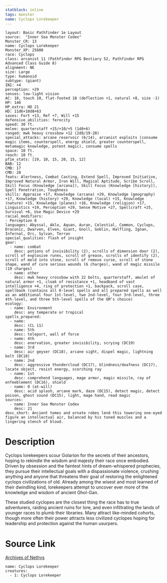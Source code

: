 ```yaml
---
statblock: inline
tags: monster
name: Cyclops Lorekeeper
---
```

```statblock
layout: Basic Pathfinder 1e Layout
source:  "Inner Sea Monster Codex"
Monster_CR: 13
name: Cyclops Lorekeeper
Monster_XP: 25600
race: Cyclops
class: arcanist 11 (Pathfinder RPG Bestiary 52, Pathfinder RPG Advanced Class Guide 8)
alignment: NE
size: Large
type: humanoid
subtype: (giant)
INI: +4
perception: +29
senses: low-light vision
AC: 18, touch 10, flat-footed 18 (deflection +1, natural +8, size -1)
HP: 146
HP_extra: HD 21
HD: 11d6+10d8+63
saves: Fort +13, Ref +7, Will +15
defensive_abilities: ferocity
speed: 30 ft.
melee: quarterstaff +15/+10/+5 (1d8+6)
ranged: mwk heavy crossbow +12 (2d8/19-20)
special_attacks: arcane reservoir (6/14), arcanist exploits (consume magic items, counterspell, energy shield, greater counterspell, metamagic knowledge, potent magic), consume spells
space: 10 ft.
reach: 10 ft.
pf1e_stats: [19, 10, 15, 20, 15, 12]
BAB: 12
CMB: 17
CMD: 28
feats: Alertness, Combat Casting, Extend Spell, Improved Initiative, Improved Natural Armor, Iron Will, Magical Aptitude, Scribe Scroll, Skill Focus (Knowledge [arcana]), Skill Focus (Knowledge [history]), Spell Penetration, Toughness
skills: Appraise +17, Knowledge (arcana) +29, Knowledge (geography) +17, Knowledge (history) +29, Knowledge (local) +15, Knowledge (nature) +15, Knowledge (planes) +16, Knowledge (religion) +17, Linguistics +19, Perception +29, Sense Motive +27, Spellcraft +25, Survival +6, Use Magic Device +29
racial_modifiers:
- Perception 8
languages: Abyssal, Aklo, Aquan, Auran, Celestial, Common, Cyclops, Draconic, Dwarven, Elven, Giant, Gnoll, Goblin, Halfling, Ignan, Infernal, Orc, Sylvan, Terran
special_qualities: flash of insight
gear:
  - name: combat
    desc: potions of invisibility (2), scrolls of dimension door (2), scroll of explosive runes, scroll of grease, scrolls of identify (2), scroll of meld into stone, scroll of remove curse, scroll of stone shape, wand of cure serious wounds (6 charges), wand of magic missile (19 charges)
  - name: other
    desc: mwk heavy crossbow with 22 bolts, quarterstaff, amulet of natural armor +1, cloak of resistance +1, headband of vast intelligence +4, ring of protection +1, backpack, scroll case, spellbook (contains all 0-level spells and all prepared spells as well as an additional four 1st-level, two 2nd-level, four 3rd-level, three 4th-level, and three 5th-level spells of the GM’s choice)
ecology:
  - name: Environment
    desc: any temperate or tropical
spells_prepared:
  - name:
    desc: (CL 11)
  - name: 5th
    desc: teleport, wall of force
  - name: 4th
    desc: enervation, greater invisibility, scrying (DC19)
  - name: 3rd
    desc: air geyser (DC18), arcane sight, dispel magic, lightning bolt (DC18)
  - name: 2nd
    desc: aggressive thundercloud (DC17), blindness/deafness (DC17), locate object, resist energy, scorching ray
  - name: 1st
    desc: comprehend languages, mage armor, magic missile, ray of enfeeblement (DC16), shield
  - name: 0 (at-will)
    desc: acid splash, arcane mark, daze (DC15), detect magic, detect poison, ghost sound (DC15), light, mage hand, read magic
sources:
  - name: Inner Sea Monster Codex
    desc: 21
desc_short: Ancient tomes and ornate robes lend this towering one-eyed figure an intellectual air, balanced by his toned muscles and a lingering stench of blood.
```
# Description
Cyclops lorekeepers scour Golarion for the secrets of their ancestors, hoping to rekindle the wisdom and majesty their race once embodied. Driven by obsession and the faintest hints of dream-whispered prophecies, they pursue their intellectual goals with a dispassionate violence, crushing anything and anyone that threatens their goal of restoring the enlightened cyclops civilizations of old. Already among the wisest and most learned of their dwindling kind, lorekeepers attempt to uncover ever more of the knowledge and wisdom of ancient Ghol-Gan.

These studied cyclopes are the closest thing the race has to true adventurers, raiding ancient ruins for lore, and even infiltrating the lands of younger races to plumb their libraries. Many attract like-minded cohorts, though more often their power attracts less civilized cyclopes hoping for leadership and protection against the human usurpers.
# Source Link
[Archives of Nethys](https://aonprd.com/MonsterDisplay.aspx?ItemName=Cyclops%20Lorekeeper)
```encounter-table
name: Cyclops Lorekeeper
creatures:
  - 1: Cyclops Lorekeeper
```

